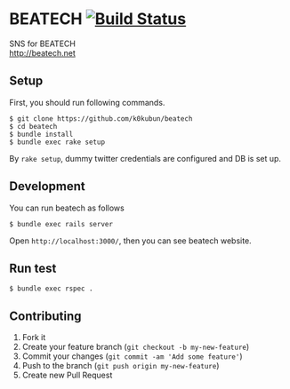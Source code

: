 # BEATECH [![Build Status](https://travis-ci.org/k0kubun/beatech.png?branch=master)](https://travis-ci.org/k0kubun/beatech)
SNS for BEATECH  
http://beatech.net

## Setup
First, you should run following commands.
```
$ git clone https://github.com/k0kubun/beatech
$ cd beatech
$ bundle install
$ bundle exec rake setup
```

By `rake setup`, dummy twitter credentials are configured and DB is set up.

## Development
You can run beatech as follows
```
$ bundle exec rails server
```
Open `http://localhost:3000/`, then you can see beatech website.

## Run test
```
$ bundle exec rspec .
```

## Contributing

1. Fork it  
2. Create your feature branch (`git checkout -b my-new-feature`)  
3. Commit your changes (`git commit -am 'Add some feature'`)  
4. Push to the branch (`git push origin my-new-feature`)  
5. Create new Pull Request
